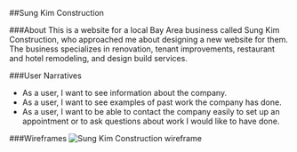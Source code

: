 ##Sung Kim Construction


###About
This is a website for a local Bay Area business called Sung Kim Construction, who approached me about designing a new website for them. The business specializes in renovation, tenant improvements, restaurant and hotel remodeling, and design build services.

###User Narratives
- As a user, I want to see information about the company.
- As a user, I want to see examples of past work the company has done. 
- As a user, I want to be able to contact the company easily to set up an appointment or to ask questions about work I would like to have done. 

###Wireframes
![Sung Kim Construction wireframe](http://i.imgur.com/acbv1GC.png)

###